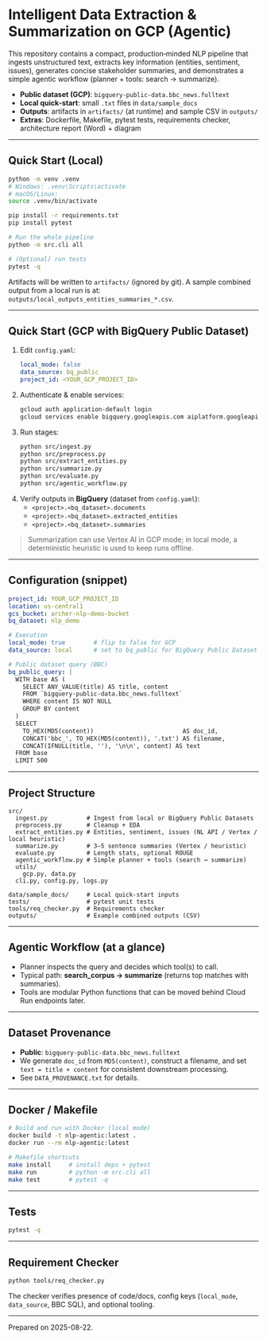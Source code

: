 # Intelligent Data Extraction & Summarization on GCP (Agentic)

This repository contains a compact, production‑minded NLP pipeline that ingests unstructured text,
extracts key information (entities, sentiment, issues), generates concise stakeholder summaries,
and demonstrates a simple agentic workflow (planner + tools: search → summarize).

- **Public dataset (GCP)**: `bigquery-public-data.bbc_news.fulltext`
- **Local quick‑start**: small `.txt` files in `data/sample_docs`
- **Outputs**: artifacts in `artifacts/` (at runtime) and sample CSV in `outputs/`
- **Extras**: Dockerfile, Makefile, pytest tests, requirements checker, architecture report (Word) + diagram

---

## Quick Start (Local)
```bash
python -m venv .venv
# Windows: .venv\Scripts\activate
# macOS/Linux:
source .venv/bin/activate

pip install -r requirements.txt
pip install pytest

# Run the whole pipeline
python -m src.cli all

# (Optional) run tests
pytest -q
```

Artifacts will be written to `artifacts/` (ignored by git). A sample combined output from a local run is at:
`outputs/local_outputs_entities_summaries_*.csv`.

---

## Quick Start (GCP with BigQuery Public Dataset)
1. Edit `config.yaml`:
   ```yaml
   local_mode: false
   data_source: bq_public
   project_id: <YOUR_GCP_PROJECT_ID>
   ```
2. Authenticate & enable services:
   ```bash
   gcloud auth application-default login
   gcloud services enable bigquery.googleapis.com aiplatform.googleapis.com language.googleapis.com storage.googleapis.com
   ```
3. Run stages:
   ```bash
   python src/ingest.py
   python src/preprocess.py
   python src/extract_entities.py
   python src/summarize.py
   python src/evaluate.py
   python src/agentic_workflow.py
   ```
4. Verify outputs in **BigQuery** (dataset from `config.yaml`):
   - `<project>.<bq_dataset>.documents`
   - `<project>.<bq_dataset>.extracted_entities`
   - `<project>.<bq_dataset>.summaries`

> Summarization can use Vertex AI in GCP mode; in local mode, a deterministic heuristic is used to keep runs offline.

---

## Configuration (snippet)
```yaml
project_id: YOUR_GCP_PROJECT_ID
location: us-central1
gcs_bucket: archer-nlp-demo-bucket
bq_dataset: nlp_demo

# Execution
local_mode: true        # flip to false for GCP
data_source: local      # set to bq_public for BigQuery Public Dataset

# Public dataset query (BBC)
bq_public_query: |
  WITH base AS (
    SELECT ANY_VALUE(title) AS title, content
    FROM `bigquery-public-data.bbc_news.fulltext`
    WHERE content IS NOT NULL
    GROUP BY content
  )
  SELECT
    TO_HEX(MD5(content))                         AS doc_id,
    CONCAT('bbc_', TO_HEX(MD5(content)), '.txt') AS filename,
    CONCAT(IFNULL(title, ''), '\n\n', content) AS text
  FROM base
  LIMIT 500
```

---

## Project Structure
```
src/
  ingest.py           # Ingest from local or BigQuery Public Datasets
  preprocess.py       # Cleanup + EDA
  extract_entities.py # Entities, sentiment, issues (NL API / Vertex / local heuristic)
  summarize.py        # 3–5 sentence summaries (Vertex / heuristic)
  evaluate.py         # Length stats, optional ROUGE
  agentic_workflow.py # Simple planner + tools (search → summarize)
  utils/
    gcp.py, data.py
  cli.py, config.py, logs.py

data/sample_docs/     # Local quick-start inputs
tests/                # pytest unit tests
tools/req_checker.py  # Requirements checker
outputs/              # Example combined outputs (CSV)
```

---

## Agentic Workflow (at a glance)
- Planner inspects the query and decides which tool(s) to call.
- Typical path: **search_corpus → summarize** (returns top matches with summaries).
- Tools are modular Python functions that can be moved behind Cloud Run endpoints later.

---

## Dataset Provenance
- **Public**: `bigquery-public-data.bbc_news.fulltext`
- We generate `doc_id` from `MD5(content)`, construct a filename, and set `text = title + content` for consistent downstream processing.
- See `DATA_PROVENANCE.txt` for details.

---

## Docker / Makefile
```bash
# Build and run with Docker (local mode)
docker build -t nlp-agentic:latest .
docker run --rm nlp-agentic:latest
```
```bash
# Makefile shortcuts
make install     # install deps + pytest
make run         # python -m src.cli all
make test        # pytest -q
```

---

## Tests
```bash
pytest -q
```

---

## Requirement Checker
```bash
python tools/req_checker.py
```
The checker verifies presence of code/docs, config keys (`local_mode`, `data_source`, BBC SQL), and optional tooling.

---

Prepared on 2025-08-22.
